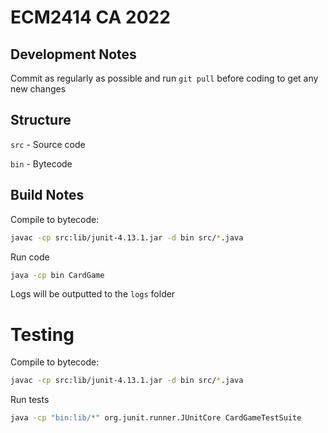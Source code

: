 # ECM2414 CA 2022

## Development Notes

Commit as regularly as possible and run `git pull` before coding to get any new changes

## Structure

`src` - Source code

`bin` - Bytecode

## Build Notes

Compile to bytecode:

```bash
javac -cp src:lib/junit-4.13.1.jar -d bin src/*.java
```

Run code

```bash
java -cp bin CardGame
```

Logs will be outputted to the `logs` folder

# Testing

Compile to bytecode:

```bash
javac -cp src:lib/junit-4.13.1.jar -d bin src/*.java
```

Run tests

```bash
java -cp "bin:lib/*" org.junit.runner.JUnitCore CardGameTestSuite
```

